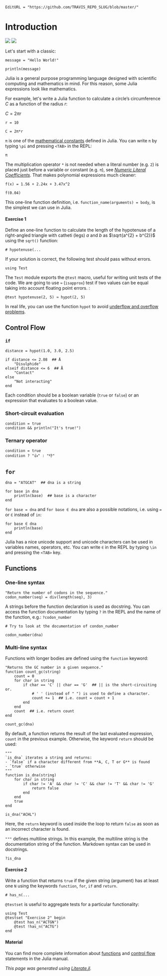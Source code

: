 ```@meta
EditURL = "https://github.com/TRAVIS_REPO_SLUG/blob/master/"
```

# Introduction

[![](https://mybinder.org/badge_logo.svg)](https://mybinder.org/v2/gh/TRAVIS_REPO_SLUG/gh-pages?filepath=TRAVIS_TAG/notebooks/01_Introduction.ipynb)
[![](https://img.shields.io/badge/show-nbviewer-579ACA.svg)](https://nbviewer.jupyter.org/github/TRAVIS_REPO_SLUG/blob/gh-pages/TRAVIS_TAG/notebooks/01_Introduction.ipynb)

Let's start with a classic:

```@example 01_Introduction
message = "Hello World!"
```

```@example 01_Introduction
println(message)
```

Julia is a general purpose programming language designed with scientific
computing and mathematics in mind. For this reason, some Julia expressions
look like mathematics.

For example, let's write a Julia function to calculate
a circle’s circumference $C$ as a function of the radius $r$:

$C = 2 \pi r$

```@example 01_Introduction
r = 10

C = 2π*r
```

`π` is one of the
[mathematical constants](https://docs.julialang.org/en/v1.1/base/numbers/#General-Number-Functions-and-Constants-1)
defined in Julia. You can write `π` by typing `\pi` and pressing `<TAB>` in
the REPL:

```@example 01_Introduction
π
```

The multiplication operator `*` is not needed when a literal number
(e.g. `2`) is placed just before a variable or constant (e.g. `π`),
see [*Numeric Literal Coefficients*](https://docs.julialang.org/en/v1.1/manual/integers-and-floating-point-numbers/#man-numeric-literal-coefficients-1).
That makes polynomial expressions much cleaner:

```@example 01_Introduction
f(x) = 1.56 + 2.24x + 3.47x^2
```

```@example 01_Introduction
f(0.04)
```

This one-line function definition, i.e. `function_name(arguments) = body`, is
the simplest we can use in Julia.

#### Exercise 1

Define an one-line function to calculate the length of the  hypotenuse of a
right-angled triangle with catheti (legs) $a$ and $b$ as
$\sqrt{a^{2} + b^{2}}$ using the `sqrt()` function:

```@example 01_Introduction
# hypotenuse(...
```

If your solution is correct, the following test should pass without errors.

```@example 01_Introduction
using Test
```

The `Test` module exports the `@test` macro, useful for writing unit tests of
the code. We are going to use `≈` (`isapprox`) test if two values can be
equal taking into account floating point errors. :

```@example 01_Introduction
@test hypotenuse(2, 5) ≈ hypot(2, 5)
```

In real life, you can use the function `hypot` to avoid
[underflow and overflow problems](https://www.johndcook.com/blog/2010/06/02/whats-so-hard-about-finding-a-hypotenuse/).

## Control Flow

### `if`

```@example 01_Introduction
distance = hypot(1.0, 3.0, 2.5)
```

```@example 01_Introduction
if distance <= 2.08  ## Å
    "Disulphide"
elseif distance <= 6  ## Å
    "Contact"
else
    "Not interacting"
end
```

Each condition should be a boolean variable (`true` or `false`) or an
expression that evaluates to a boolean value.

### Short-circuit evaluation

```@example 01_Introduction
condition = true
condition && println("It's true!")
```

### Ternary operator

```@example 01_Introduction
condition = true
condition ? "👍" : "👎"
```

## `for`

```@example 01_Introduction
dna = "ATGCAT"  ## dna is a string

for base in dna
    println(base)  ## base is a character
end
```

`for base = dna` and `for base ∈ dna` are also a possible notations, i.e.
using `=` or `∈` instead of `in`:

```@example 01_Introduction
for base ∈ dna
    println(base)
end
```

Julia has a nice unicode support and unicode characters can be used in
variables names, operators, etc. You can write `∈` in the REPL by typing `\in`
and pressing the `<TAB>` key.

## Functions

### One-line syntax

```@example 01_Introduction
"Return the number of codons in the sequence."
codon_number(seq) = div(length(seq), 3)
```

A strings before the function declaration is used as docstring. You can access
the function documentation by typing `?` in the REPL and the name of the
function, e.g.: `?codon_number`

```@example 01_Introduction
# Try to look at the documentation of condon_number
```

```@example 01_Introduction
codon_number(dna)
```

### Multi-line syntax

Functions with longer bodies are defined using the `function` keyword:

```@example 01_Introduction
"Returns the GC number in a given sequence."
function count_gc(string)
    count = 0
    for char in string
        if char == 'C' || char == 'G'  ## || is the short-circuiting or.
            # ' ' (instead of " ") is used to define a character.
            count += 1  ## i.e. count = count + 1
        end
    end
    count  ## i.e. return count
end
```

```@example 01_Introduction
count_gc(dna)
```

By default, a function returns the result of the last evaluated expression,
`count` in the previous example. Otherwise, the keyword `return` should be
used:

```@example 01_Introduction
"""
`is_dna` iterates a string and returns:
- `false` if a character different from **A, C, T or G** is found
- `true` otherwise
"""
function is_dna(string)
    for char in string
        if char != 'A' && char != 'C' && char != 'T' && char != 'G'
            return false
        end
    end
    true
end
```

```@example 01_Introduction
is_dna("ACHL")
```

Here, the `return` keyword is used inside the loop to return `false` as soon
as an incorrect character is found.

`"""` defines multiline strings. In this example, the multiline string is the
documentation string of the function. Markdown syntax can be used in
docstrings.

```@example 01_Introduction
?is_dna
```

#### Exercise 2

Write a function that returns `true` if the given string (argument) has at
least one `N` using the keywords `function`, `for`, `if` and `return`.

```@example 01_Introduction
# has_n(...
```

`@testset` is useful to aggregate tests for a particular functionality:

```@example 01_Introduction
using Test
@testset "Exercise 2" begin
    @test has_n("ACTGN")
    @test !has_n("ACTG")
end
```

#### Material

You can find more complete information about
[functions](https://docs.julialang.org/en/v1.1/manual/functions/)
and [control flow](https://docs.julialang.org/en/v1.1/manual/control-flow/)
statements in the Julia manual.

*This page was generated using [Literate.jl](https://github.com/fredrikekre/Literate.jl).*

